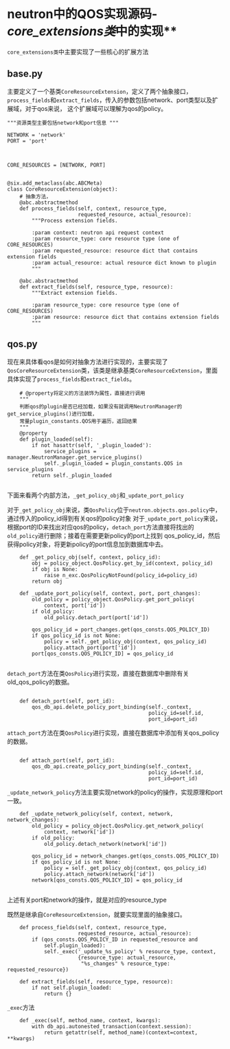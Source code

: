 # neutron中的QOS实现源码-*core_extensions类*中的实现**

`core_extensions类`中主要实现了一些核心的扩展方法


## **base.py**

主要定义了一个基类`CoreResourceExtension`，定义了两个抽象接口，`process_fields`和`extract_fields`，传入的参数包括network、port类型以及扩展域，对于qos来说，
这个扩展域可以理解为qos的policy。


```
"""资源类型主要包括network和port信息 """

NETWORK = 'network'
PORT = 'port'



CORE_RESOURCES = [NETWORK, PORT]


@six.add_metaclass(abc.ABCMeta)
class CoreResourceExtension(object):
	# 抽象方法，
    @abc.abstractmethod
    def process_fields(self, context, resource_type,
                       requested_resource, actual_resource):
        """Process extension fields.

        :param context: neutron api request context
        :param resource_type: core resource type (one of CORE_RESOURCES)
        :param requested_resource: resource dict that contains extension fields
        :param actual_resource: actual resource dict known to plugin
        """

    @abc.abstractmethod
    def extract_fields(self, resource_type, resource):
        """Extract extension fields.

        :param resource_type: core resource type (one of CORE_RESOURCES)
        :param resource: resource dict that contains extension fields
        """

```


## **qos.py**

现在来具体看qos是如何对抽象方法进行实现的，主要实现了`QosCoreResourceExtension`类，该类是继承基类`CoreResourceExtension`，里面具体实现了`process_fields`和`extract_fields`。


```
	# @property将定义的方法装饰为属性，直接进行调用
	"""
	判断qos的plugin是否已经加载，如果没有就调用NeutronManager的get_service_plugins()进行加载，
	常量plugin_constants.QOS用于遍历，返回结果
	"""
    @property
    def plugin_loaded(self):
        if not hasattr(self, '_plugin_loaded'):
            service_plugins = manager.NeutronManager.get_service_plugins()
            self._plugin_loaded = plugin_constants.QOS in service_plugins
        return self._plugin_loaded


```

下面来看两个内部方法，`_get_policy_obj`和`_update_port_policy`

对于`_get_policy_obj`来说，类`QosPolicy`位于`neutron.objects.qos.policy`中，通过传入的policy_id得到有关qos的policy对象
对于`_update_port_policy`来说，根据port的ID来找出对应qos的policy，`detach_port`方法直接将找出的`old_policy`进行删除；接着在需要更新policy的port上找到
qos_policy_id，然后获得policy对象，将更新policy的port信息加到数据库中去。

```
    def _get_policy_obj(self, context, policy_id):
        obj = policy_object.QosPolicy.get_by_id(context, policy_id)
        if obj is None:
            raise n_exc.QosPolicyNotFound(policy_id=policy_id)
        return obj

    def _update_port_policy(self, context, port, port_changes):
        old_policy = policy_object.QosPolicy.get_port_policy(
            context, port['id'])
        if old_policy:
            old_policy.detach_port(port['id'])

        qos_policy_id = port_changes.get(qos_consts.QOS_POLICY_ID)
        if qos_policy_id is not None:
            policy = self._get_policy_obj(context, qos_policy_id)
            policy.attach_port(port['id'])
        port[qos_consts.QOS_POLICY_ID] = qos_policy_id


```
`detach_port`方法在类`QosPolicy`进行实现，直接在数据库中删除有关old_qos_policy的数据。

```

    def detach_port(self, port_id):
        qos_db_api.delete_policy_port_binding(self._context,
                                              policy_id=self.id,
                                              port_id=port_id)

```
`attach_port`方法在类`QosPolicy`进行实现，直接在数据库中添加有关qos_policy的数据。

```

    def attach_port(self, port_id):
        qos_db_api.create_policy_port_binding(self._context,
                                              policy_id=self.id,
                                              port_id=port_id)

```


`_update_network_policy`方法主要实现network的policy的操作，实现原理和port一致。


```
    def _update_network_policy(self, context, network, network_changes):
        old_policy = policy_object.QosPolicy.get_network_policy(
            context, network['id'])
        if old_policy:
            old_policy.detach_network(network['id'])

        qos_policy_id = network_changes.get(qos_consts.QOS_POLICY_ID)
        if qos_policy_id is not None:
            policy = self._get_policy_obj(context, qos_policy_id)
            policy.attach_network(network['id'])
        network[qos_consts.QOS_POLICY_ID] = qos_policy_id


```

上述有关port和network的操作，就是对应的resource_type



既然是继承自`CoreResourceExtension`，就要实现里面的抽象接口。


```
    def process_fields(self, context, resource_type,
                       requested_resource, actual_resource):
        if (qos_consts.QOS_POLICY_ID in requested_resource and
            self.plugin_loaded):
            self._exec('_update_%s_policy' % resource_type, context,
                       {resource_type: actual_resource,
                        "%s_changes" % resource_type: requested_resource})

    def extract_fields(self, resource_type, resource):
        if not self.plugin_loaded:
            return {}

```



`_exec`方法

```
    def _exec(self, method_name, context, kwargs):
        with db_api.autonested_transaction(context.session):
            return getattr(self, method_name)(context=context, **kwargs)
```
